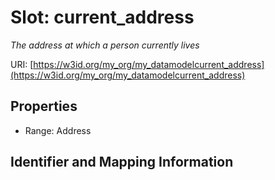 # Slot: current_address
_The address at which a person currently lives_


URI: [https://w3id.org/my_org/my_datamodelcurrent_address](https://w3id.org/my_org/my_datamodelcurrent_address)



<!-- no inheritance hierarchy -->


## Properties

 * Range: Address



## Identifier and Mapping Information





